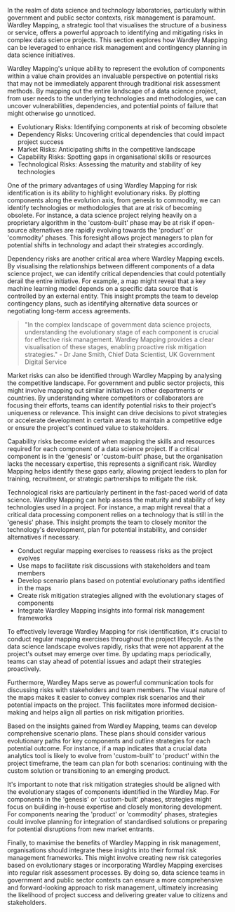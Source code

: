In the realm of data science and technology laboratories, particularly within government and public sector contexts, risk management is paramount. Wardley Mapping, a strategic tool that visualises the structure of a business or service, offers a powerful approach to identifying and mitigating risks in complex data science projects. This section explores how Wardley Mapping can be leveraged to enhance risk management and contingency planning in data science initiatives.

Wardley Mapping's unique ability to represent the evolution of components within a value chain provides an invaluable perspective on potential risks that may not be immediately apparent through traditional risk assessment methods. By mapping out the entire landscape of a data science project, from user needs to the underlying technologies and methodologies, we can uncover vulnerabilities, dependencies, and potential points of failure that might otherwise go unnoticed.

- Evolutionary Risks: Identifying components at risk of becoming obsolete
- Dependency Risks: Uncovering critical dependencies that could impact project success
- Market Risks: Anticipating shifts in the competitive landscape
- Capability Risks: Spotting gaps in organisational skills or resources
- Technological Risks: Assessing the maturity and stability of key technologies

One of the primary advantages of using Wardley Mapping for risk identification is its ability to highlight evolutionary risks. By plotting components along the evolution axis, from genesis to commodity, we can identify technologies or methodologies that are at risk of becoming obsolete. For instance, a data science project relying heavily on a proprietary algorithm in the 'custom-built' phase may be at risk if open-source alternatives are rapidly evolving towards the 'product' or 'commodity' phases. This foresight allows project managers to plan for potential shifts in technology and adapt their strategies accordingly.

Dependency risks are another critical area where Wardley Mapping excels. By visualising the relationships between different components of a data science project, we can identify critical dependencies that could potentially derail the entire initiative. For example, a map might reveal that a key machine learning model depends on a specific data source that is controlled by an external entity. This insight prompts the team to develop contingency plans, such as identifying alternative data sources or negotiating long-term access agreements.

> "In the complex landscape of government data science projects, understanding the evolutionary stage of each component is crucial for effective risk management. Wardley Mapping provides a clear visualisation of these stages, enabling proactive risk mitigation strategies." - Dr Jane Smith, Chief Data Scientist, UK Government Digital Service

Market risks can also be identified through Wardley Mapping by analysing the competitive landscape. For government and public sector projects, this might involve mapping out similar initiatives in other departments or countries. By understanding where competitors or collaborators are focusing their efforts, teams can identify potential risks to their project's uniqueness or relevance. This insight can drive decisions to pivot strategies or accelerate development in certain areas to maintain a competitive edge or ensure the project's continued value to stakeholders.

Capability risks become evident when mapping the skills and resources required for each component of a data science project. If a critical component is in the 'genesis' or 'custom-built' phase, but the organisation lacks the necessary expertise, this represents a significant risk. Wardley Mapping helps identify these gaps early, allowing project leaders to plan for training, recruitment, or strategic partnerships to mitigate the risk.

Technological risks are particularly pertinent in the fast-paced world of data science. Wardley Mapping can help assess the maturity and stability of key technologies used in a project. For instance, a map might reveal that a critical data processing component relies on a technology that is still in the 'genesis' phase. This insight prompts the team to closely monitor the technology's development, plan for potential instability, and consider alternatives if necessary.

- Conduct regular mapping exercises to reassess risks as the project evolves
- Use maps to facilitate risk discussions with stakeholders and team members
- Develop scenario plans based on potential evolutionary paths identified in the maps
- Create risk mitigation strategies aligned with the evolutionary stages of components
- Integrate Wardley Mapping insights into formal risk management frameworks

To effectively leverage Wardley Mapping for risk identification, it's crucial to conduct regular mapping exercises throughout the project lifecycle. As the data science landscape evolves rapidly, risks that were not apparent at the project's outset may emerge over time. By updating maps periodically, teams can stay ahead of potential issues and adapt their strategies proactively.

Furthermore, Wardley Maps serve as powerful communication tools for discussing risks with stakeholders and team members. The visual nature of the maps makes it easier to convey complex risk scenarios and their potential impacts on the project. This facilitates more informed decision-making and helps align all parties on risk mitigation priorities.

Based on the insights gained from Wardley Mapping, teams can develop comprehensive scenario plans. These plans should consider various evolutionary paths for key components and outline strategies for each potential outcome. For instance, if a map indicates that a crucial data analytics tool is likely to evolve from 'custom-built' to 'product' within the project timeframe, the team can plan for both scenarios: continuing with the custom solution or transitioning to an emerging product.

It's important to note that risk mitigation strategies should be aligned with the evolutionary stages of components identified in the Wardley Map. For components in the 'genesis' or 'custom-built' phases, strategies might focus on building in-house expertise and closely monitoring development. For components nearing the 'product' or 'commodity' phases, strategies could involve planning for integration of standardised solutions or preparing for potential disruptions from new market entrants.

Finally, to maximise the benefits of Wardley Mapping in risk management, organisations should integrate these insights into their formal risk management frameworks. This might involve creating new risk categories based on evolutionary stages or incorporating Wardley Mapping exercises into regular risk assessment processes. By doing so, data science teams in government and public sector contexts can ensure a more comprehensive and forward-looking approach to risk management, ultimately increasing the likelihood of project success and delivering greater value to citizens and stakeholders.